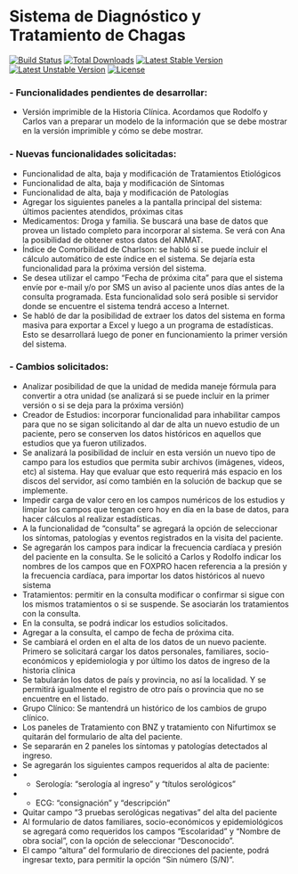 # Sistema de Diagnóstico y Tratamiento de Chagas

[![Build Status](https://travis-ci.org/laravel/framework.svg)](https://travis-ci.org/laravel/framework)
[![Total Downloads](https://poser.pugx.org/laravel/framework/d/total.svg)](https://packagist.org/packages/laravel/framework)
[![Latest Stable Version](https://poser.pugx.org/laravel/framework/v/stable.svg)](https://packagist.org/packages/laravel/framework)
[![Latest Unstable Version](https://poser.pugx.org/laravel/framework/v/unstable.svg)](https://packagist.org/packages/laravel/framework)
[![License](https://poser.pugx.org/laravel/framework/license.svg)](https://packagist.org/packages/laravel/framework)

### - Funcionalidades pendientes de desarrollar: ###
* Versión imprimible de la Historia Clínica. Acordamos que Rodolfo y Carlos van a preparar un modelo de la información que se debe mostrar en la versión imprimible y cómo se debe mostrar.

### - Nuevas funcionalidades solicitadas: ###
* Funcionalidad de alta, baja y modificación de Tratamientos Etiológicos
* Funcionalidad de alta, baja y modificación de Síntomas
* Funcionalidad de alta, baja y modificación de Patologías
* Agregar los siguientes paneles a la pantalla principal del sistema: últimos pacientes atendidos, próximas citas
* Medicamentos: Droga y familia. Se buscará una base de datos que provea un listado completo para incorporar al sistema. Se verá con Ana la posibilidad de obtener estos datos del ANMAT.
* Índice de Comorbilidad de Charlson: se habló si se puede incluir el cálculo automático de este índice en el sistema. Se dejaría esta funcionalidad para la próxima versión del sistema.
* Se desea utilizar el campo “Fecha de próxima cita” para que el sistema envíe por e-mail y/o por SMS un aviso al paciente unos días antes de la consulta programada. Esta funcionalidad solo será posible si servidor donde se encuentre el sistema tendrá acceso a Internet. 
* Se habló de dar la posibilidad de extraer los datos del sistema en forma masiva para exportar a Excel y luego a un programa de estadísticas. Esto se desarrollará luego de poner en funcionamiento la primer versión del sistema.

### - Cambios solicitados: ###
* Analizar posibilidad de que la unidad de medida maneje fórmula para convertir a otra unidad (se analizará si se puede incluir en la primer versión o si se deja para la próxima versión)
* Creador de Estudios: incorporar funcionalidad para inhabilitar campos para que no se sigan solicitando al dar de alta un nuevo estudio de un paciente, pero se conserven los datos históricos en aquellos que estudios que ya fueron utilizados.
* Se analizará la posibilidad de incluir en esta versión un nuevo tipo de campo para los estudios que permita subir archivos (imágenes, videos, etc) al sistema. Hay que evaluar que esto requerirá más espacio en los discos del servidor, así como también en la solución de backup que se implemente.
* Impedir carga de valor cero en los campos numéricos de los estudios y limpiar los campos que tengan cero hoy en día en la base de datos, para hacer cálculos al realizar estadísticas.
* A la funcionalidad de “consulta” se agregará la opción de seleccionar los síntomas, patologías y eventos registrados en la visita del paciente. 
* Se agregarán los campos para indicar la frecuencia cardíaca y presión del paciente en la consulta. Se le solicitó a Carlos y Rodolfo indicar los nombres de los campos que en FOXPRO hacen referencia a la presión y la frecuencia cardíaca, para importar los datos históricos al nuevo sistema
* Tratamientos: permitir en la consulta modificar o confirmar si sigue con los mismos tratamientos o si se suspende. Se asociarán los tratamientos con la consulta.
* En la consulta, se podrá indicar los estudios solicitados.
* Agregar a la consulta, el campo de fecha de próxima cita.
* Se cambiará el orden en el alta de los datos de un nuevo paciente. Primero se solicitará cargar los datos personales, familiares, socio-económicos y epidemiologia y por último los datos de ingreso de la historia clínica
* Se tabularán los datos de país y provincia, no así la localidad. Y se permitirá igualmente el registro de otro país o provincia que no se encuentre en el listado.
* Grupo Clínico: Se mantendrá un histórico de los cambios de grupo clínico. 
* Los paneles de Tratamiento con BNZ y tratamiento con Nifurtimox se quitarán del formulario de alta del paciente.
* Se separarán en 2 paneles los síntomas y patologías detectados al ingreso.
* Se agregarán los siguientes campos requeridos al alta de paciente:
* * Serología: “serología al ingreso” y “títulos serológicos”
* * ECG: “consignación” y “descripción”
* Quitar campo “3 pruebas serológicas negativas” del alta del paciente
* Al formulario de datos familiares, socio-económicos y epidemiológicos se agregará como requeridos los campos “Escolaridad” y “Nombre de obra social”, con la opción de seleccionar “Desconocido”.
* El campo “altura” del formulario de direcciones del paciente, podrá ingresar texto, para permitir la opción “Sin número (S/N)”.